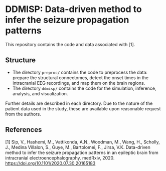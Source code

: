 
# DDMISP: Data-driven method to infer the seizure propagation patterns

This repository contains the code and data associated with [1].


## Structure

- The directory `preproc/` contains the code to preprocess the data: prepare the structural connectomes, detect the onset times in the intracranial EEG recordings, and map them on the brain regions.
- The directory `ddmisp/` contains the code for the simulation, inference, analysis, and visualization.

Further details are described in each directory. Due to the nature of the patient data used in the study, these are available upon reasonable request from the authors.


## References

[1] Sip, V., Hashemi, M., Vattikonda, A.N., Woodman, M., Wang, H., Scholly, J., Medina Villalon, S., Guye, M., Bartolomei, F., Jirsa, V.K. Data-driven method to infer the seizure propagation patterns in an epileptic brain from intracranial electroencephalography. medRxiv, 2020. https://doi.org/10.1101/2020.07.30.20165183
